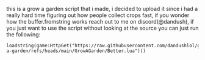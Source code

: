 this is a grow a garden script that i made, i decided to upload it since i had a really hard time figuring out how people collect crops fast, if you wonder how the buffer.fromstring works reach out to me on discord(@dandush),
if you just want to use the script without looking at the source you can just run the following:
```
loadstring(game:HttpGet("https://raw.githubusercontent.com/dandushlol/grow-a-garden/refs/heads/main/GrowAGarden/Better.lua")()
```
